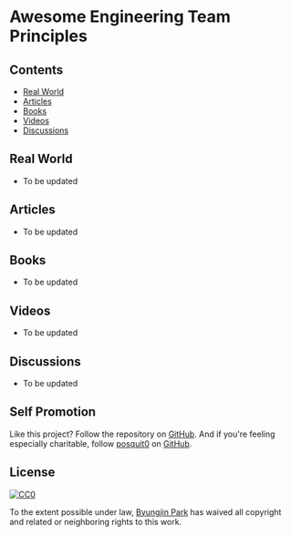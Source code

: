 # Awesome Engineering Team Principles


## Contents

* [Real World](#real-world)
* [Articles](#articles)
* [Books](#books)
* [Videos](#videos)
* [Discussions](#discussion)


## Real World

- To be updated


## Articles

- To be updated


## Books

- To be updated


## Videos

- To be updated


## Discussions

- To be updated


## Self Promotion

Like this project? Follow the repository on [GitHub](https://github.com/posquit0/awesome-engineering-team-principles). And if you're feeling especially charitable, follow [posquit0](https://posquit0.com) on [GitHub](https://github.com/posquit0).


## License

[![CC0](http://mirrors.creativecommons.org/presskit/buttons/88x31/svg/cc-zero.svg)](https://creativecommons.org/publicdomain/zero/1.0/)

To the extent possible under law, [Byungjin Park](http://www.posquit0.com) has waived all copyright and related or neighboring rights to this work.
